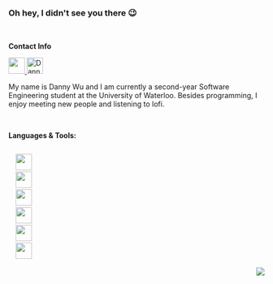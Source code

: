 ### Oh hey, I didn't see you there 😉

<br />

**Contact Info**

<a href="mailto: d246wu@gmail.com">
  <img height="32" src="https://img.icons8.com/wired/128/000000/email.png"/>
</a>
<a href="https://www.linkedin.com/in/wuda/">
  <img height="32" alt="Danny Wu's LinkedIn" src="https://img.icons8.com/wired/128/000000/linkedin.png" />
</a>

<br />

My name is Danny Wu and I am currently a second-year Software Engineering student at the University of Waterloo. 
Besides programming, I enjoy meeting new people and listening to lofi.

<br />

**Languages & Tools:**

<code>
  <img height="32" src="https://img.icons8.com/wired/128/000000/java-coffee-cup-logo.png"/>
  <img height="32" src="https://img.icons8.com/wired/128/000000/c-programming.png"/>
  <img height="32" src="https://img.icons8.com/wired/128/000000/python.png"/>
  <img height="32" src="https://img.icons8.com/wired/128/000000/javascript.png"/>
  <img height="32" src="https://img.icons8.com/wired/128/000000/react.png"/>
  <img height="32" src="https://cdn.iconscout.com/icon/free/png-512/vim-1-458211.png"/>
</code>

<p align="end">
  <img src="https://visitor-badge.glitch.me/badge?page_id=dannywuwu.dannywuwu"/>
</p>
